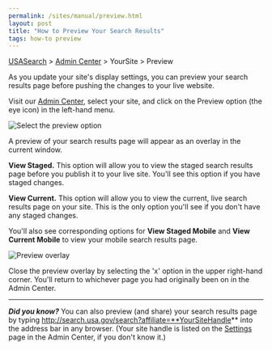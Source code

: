 ```yaml
---
permalink: /sites/manual/preview.html
layout: post
title: "How to Preview Your Search Results"
tags: how-to preview
---
```

[USASearch](http://usasearch.howto.gov) > [Admin Center](https://search.usa.gov/sites/) > YourSite > Preview

As you update your site's display settings, you can preview your search results page before pushing the changes to your live website.

Visit our [Admin Center](https://search.usa.gov/sites/), select your site, and click on the Preview option (the eye icon) in the left-hand menu. 

![Select the preview option](https://9fddeb862c037f6d2190-f1564c64756a8cfee25b6b19953b1d23.ssl.cf2.rackcdn.com/preview-nav.png)

A preview of your search results page will appear as an overlay in the current window.

**View Staged.** This option will allow you to view the staged search results page before you publish it to your live site. You'll see this option if you have staged changes.

**View Current.** This option will allow you to view the current, live search results page on your site. This is the only option you'll see if you don't have any staged changes.

You'll also see corresponding options for **View Staged Mobile** and **View Current Mobile** to view your mobile search results page.

![Preview overlay](https://9fddeb862c037f6d2190-f1564c64756a8cfee25b6b19953b1d23.ssl.cf2.rackcdn.com/preview-overlay.png)

Close the preview overlay by selecting the 'x' option in the upper right-hand corner. You'll return to whichever page you had originally been on in the Admin Center.

--- 

***Did you know?*** You can also preview (and share) your search results page by typing http://search.usa.gov/search?affiliate=**YourSiteHandle** into the address bar in any browser. (Your site handle is listed on the [Settings](/sites/manual/settings.html) page in the Admin Center, if you don't know it.)